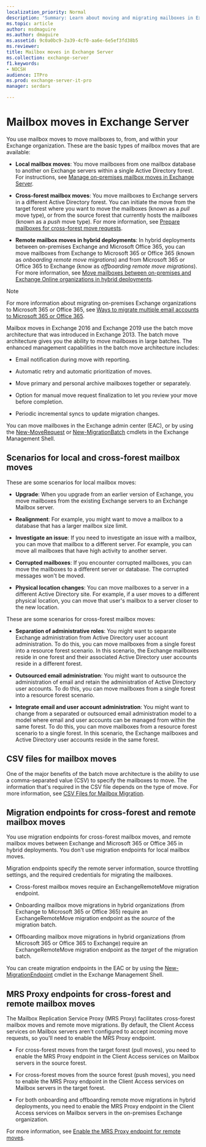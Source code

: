 ```yaml
---
localization_priority: Normal
description: 'Summary: Learn about moving and migrating mailboxes in Exchange Server 2016 and Exchange Server 2019, and the enhanced capabilities in the batch move architecture.'
ms.topic: article
author: msdmaguire
ms.author: dmaguire
ms.assetid: 9c0a0bc9-2a39-4cf0-aa6e-6e5ef3fd38b5
ms.reviewer:
title: Mailbox moves in Exchange Server
ms.collection: exchange-server
f1.keywords:
- NOCSH
audience: ITPro
ms.prod: exchange-server-it-pro
manager: serdars

---
```


# Mailbox moves in Exchange Server

You use mailbox moves to move mailboxes to, from, and within your Exchange organization. These are the basic types of mailbox moves that are available:

- **Local mailbox moves**: You move mailboxes from one mailbox database to another on Exchange servers within a single Active Directory forest. For instructions, see [Manage on-premises mailbox moves in Exchange Server](../architecture/mailbox-servers/manage-mailbox-moves.md).

- **Cross-forest mailbox moves**: You move mailboxes to Exchange servers in a different Active Directory forest. You can initiate the move from the target forest where you want to move the mailboxes (known as a *pull* move type), or from the source forest that currently hosts the mailboxes (known as a *push* move type). For more information, see [Prepare mailboxes for cross-forest move requests](../architecture/mailbox-servers/prep-mailboxes-for-cross-forest-moves.md).

- **Remote mailbox moves in hybrid deployments**: In hybrid deployments between on-premises Exchange and Microsoft Office 365, you can move mailboxes from Exchange to Microsoft 365 or Office 365 (known as *onboarding remote move migrations*) and from Microsoft 365 or Office 365 to Exchange (know as *offboarding remote move migrations*). For more information, see [Move mailboxes between on-premises and Exchange Online organizations in hybrid deployments](https://docs.microsoft.com/exchange/hybrid-deployment/move-mailboxes).

> [!NOTE]
> For more information about migrating on-premises Exchange organizations to Microsoft 365 or Office 365, see [Ways to migrate multiple email accounts to Microsoft 365 or Office 365](https://docs.microsoft.com/Exchange/mailbox-migration/mailbox-migration).

Mailbox moves in Exchange 2016 and Exchange 2019 use the batch move architecture that was introduced in Exchange 2013. The batch move architecture gives you the ability to move mailboxes in large batches. The enhanced management capabilities in the batch move architecture includes:

- Email notification during move with reporting.

- Automatic retry and automatic prioritization of moves.

- Move primary and personal archive mailboxes together or separately.

- Option for manual move request finalization to let you review your move before completion.

- Periodic incremental syncs to update migration changes.

You can move mailboxes in the Exchange admin center (EAC), or by using the [New-MoveRequest](https://docs.microsoft.com/powershell/module/exchange/new-moverequest) or [New-MigrationBatch](https://docs.microsoft.com/powershell/module/exchange/new-migrationbatch) cmdlets in the Exchange Management Shell.

## Scenarios for local and cross-forest mailbox moves

These are some scenarios for local mailbox moves:

- **Upgrade**: When you upgrade from an earlier version of Exchange, you move mailboxes from the existing Exchange servers to an Exchange Mailbox server.

- **Realignment**: For example, you might want to move a mailbox to a database that has a larger mailbox size limit.

- **Investigate an issue**: If you need to investigate an issue with a mailbox, you can move that mailbox to a different server. For example, you can move all mailboxes that have high activity to another server.

- **Corrupted mailboxes**: If you encounter corrupted mailboxes, you can move the mailboxes to a different server or database. The corrupted messages won't be moved.

- **Physical location changes**: You can move mailboxes to a server in a different Active Directory site. For example, if a user moves to a different physical location, you can move that user's mailbox to a server closer to the new location.

These are some scenarios for cross-forest mailbox moves:

- **Separation of administrative roles**: You might want to separate Exchange administration from Active Directory user account administration. To do this, you can move mailboxes from a single forest into a resource forest scenario. In this scenario, the Exchange mailboxes reside in one forest and their associated Active Directory user accounts reside in a different forest.

- **Outsourced email administration**: You might want to outsource the administration of email and retain the administration of Active Directory user accounts. To do this, you can move mailboxes from a single forest into a resource forest scenario.

- **Integrate email and user account administration**: You might want to change from a separated or outsourced email administration model to a model where email and user accounts can be managed from within the same forest. To do this, you can move mailboxes from a resource forest scenario to a single forest. In this scenario, the Exchange mailboxes and Active Directory user accounts reside in the same forest.

## CSV files for mailbox moves

One of the major benefits of the batch move architecture is the ability to use a comma-separated value (CSV) to specify the mailboxes to move. The information that's required in the CSV file depends on the type of move. For more information, see [CSV Files for Mailbox Migration](https://docs.microsoft.com/exchange/csv-files-for-mailbox-migration-exchange-2013-help).

## Migration endpoints for cross-forest and remote mailbox moves

You use migration endpoints for cross-forest mailbox moves, and remote mailbox moves between Exchange and Microsoft 365 or Office 365 in hybrid deployments. You don't use migration endpoints for local mailbox moves.

Migration endpoints specify the remote server information, source throttling settings, and the required credentials for migrating the mailboxes.

- Cross-forest mailbox moves require an ExchangeRemoteMove migration endpoint.

- Onboarding mailbox move migrations in hybrid organizations (from Exchange to Microsoft 365 or Office 365) require an ExchangeRemoteMove migration endpoint as the *source* of the migration batch.

- Offboarding mailbox move migrations in hybrid organizations (from Microsoft 365 or Office 365 to Exchange) require an ExchangeRemoteMove migration endpoint as the *target* of the migration batch.

You can create migration endpoints in the EAC or by using the [New-MigrationEndpoint](https://docs.microsoft.com/powershell/module/exchange/new-migrationendpoint) cmdlet in the Exchange Management Shell.

## MRS Proxy endpoints for cross-forest and remote mailbox moves

The Mailbox Replication Service Proxy (MRS Proxy) facilitates cross-forest mailbox moves and remote move migrations. By default, the Client Access services on Mailbox servers aren't configured to accept incoming move requests, so you'll need to enable the MRS Proxy endpoint.

- For cross-forest moves from the target forest (pull moves), you need to enable the MRS Proxy endpoint in the Client Access services on Mailbox servers in the source forest.

- For cross-forest moves from the source forest (push moves), you need to enable the MRS Proxy endpoint in the Client Access services on Mailbox servers in the target forest.

- For both onboarding and offboarding remote move migrations in hybrid deployments, you need to enable the MRS Proxy endpoint in the Client Access services on Mailbox servers in the on-premises Exchange organization.

For more information, see [Enable the MRS Proxy endpoint for remote moves](../architecture/mailbox-servers/mrs-proxy-endpoint.md).
